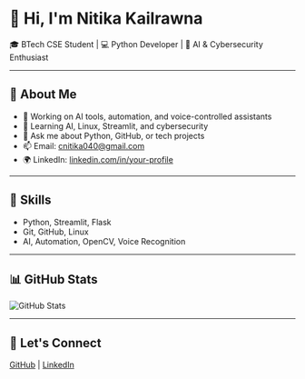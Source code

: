 
# 👋 Hi, I'm Nitika Kailrawna

🎓 BTech CSE Student | 💻 Python Developer | 🤖 AI & Cybersecurity Enthusiast

---

## 🌟 About Me

- 🔭 Working on AI tools, automation, and voice-controlled assistants  
- 🌱 Learning AI, Linux, Streamlit, and cybersecurity  
- 💬 Ask me about Python, GitHub, or tech projects  
- 📫 Email: cnitika040@gmail.com
- 🌍 LinkedIn: [linkedin.com/in/your-profile](https://www.linkedin.com/in/nitika-k-08bb4135a?utm_source=share&utm_campaign=share_via&utm_content=profile&utm_medium=android_app)

---

## 🚀 Skills

- Python, Streamlit, Flask  
- Git, GitHub, Linux  
- AI, Automation, OpenCV, Voice Recognition  

---

## 📊 GitHub Stats

![GitHub Stats](https://github-readme-stats.vercel.app/api?username=cnitika&show_icons=true&theme=default)

---

## 🔗 Let's Connect

[GitHub](https://github.com/cnitika) | [LinkedIn](https://www.linkedin.com/in/nitika-k-08bb4135a?utm_source=share&utm_campaign=share_via&utm_content=profile&utm_medium=android_app)
